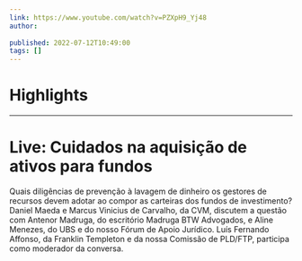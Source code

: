 ```yaml
---
link: https://www.youtube.com/watch?v=PZXpH9_Yj48
author: 
   
published: 2022-07-12T10:49:00
tags: []
---
```

# Highlights


---
# Live: Cuidados na aquisição de ativos para fundos
Quais diligências de prevenção à lavagem de dinheiro os gestores de recursos devem adotar ao compor as carteiras dos fundos de investimento? Daniel Maeda e Marcus Vinicius de Carvalho, da CVM, discutem a questão com Antenor Madruga, do escritório Madruga BTW Advogados, e Aline Menezes, do UBS e do nosso Fórum de Apoio Jurídico. Luís Fernando Affonso, da Franklin Templeton e da nossa Comissão de PLD/FTP, participa como moderador da conversa.